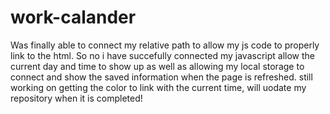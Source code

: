 # work-calander
Was finally able to connect my relative path to allow my js code to properly link to the html. So no i have succefully connected my javascript allow the current day and time to show up as well as allowing my local storage to connect and show the saved information when the page is refreshed. still working on getting the color to link with the current time, will uodate my repository when it is completed!
